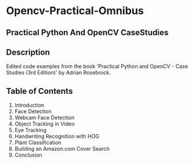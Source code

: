 # Opencv-Practical-Omnibus

## Practical Python And OpenCV CaseStudies

## Description
Edited code examples from the book 'Practical Python and OpenCV - Case Studies (3rd Edition)' by Adrian Rosebrock.

## Table of Contents
1. Introduction
2. Face Detection
3. Webcam Face Detection
4. Object Tracking in Video
5. Eye Tracking
6. Handwriting Recognition with HOG
7. Plant Classification
8. Building an Amazon.com Cover Search
9. Conclusion
